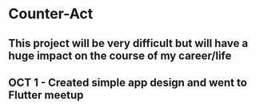 # Counter-Act

## This project will be very difficult but will have a huge impact on the course of my career/life

## OCT 1 - Created simple app design and went to Flutter meetup
